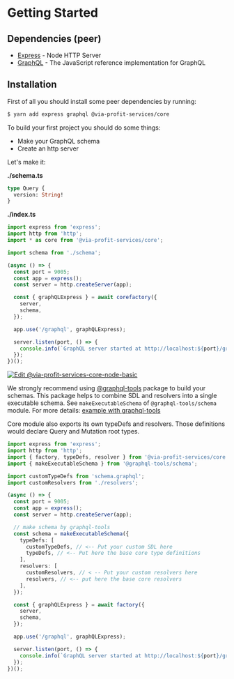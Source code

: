 # Getting Started

## Dependencies (peer)

- [Express](https://github.com/expressjs/express) - Node HTTP Server
- [GraphQL](https://github.com/graphql/graphql-js) - The JavaScript reference implementation for GraphQL

## Installation

First of all you should install some peer dependencies by running:

```bash
$ yarn add express graphql @via-profit-services/core
```


To build your first project you should do some things:

- Make your GraphQL schema
- Create an http server

Let's make it:

__./schema.ts__

```graphql
type Query {
  version: String!
}
```

__./index.ts__
```ts
import express from 'express';
import http from 'http';
import * as core from '@via-profit-services/core';

import schema from './schema';

(async () => {
  const port = 9005;
  const app = express();
  const server = http.createServer(app);

  const { graphQLExpress } = await corefactory({
    server,
    schema,
  });

  app.use('/graphql', graphQLExpress);

  server.listen(port, () => {
    console.info(`GraphQL server started at http://localhost:${port}/graphql`);
  });
})();
```

[![Edit @via-profit-services-core-node-basic](https://codesandbox.io/static/img/play-codesandbox.svg)](https://codesandbox.io/s/via-profit-services-core-node-basic-xii7w?fontsize=14&hidenavigation=1&theme=dark&view=editor)

We strongly recommend using [@graphql-tools](https://github.com/ardatan/graphql-tools) package to build your schemas. This package helps to combine SDL and resolvers into a single executable schema. See `makeExecutableSchema` of `@graphql-tools/schema` module. For more details: [example with graphql-tools](./examples/graphql-tools/README.md)

Core module also exports its own typeDefs and resolvers. Those definitions would declare Query and Mutation root types.

```ts
import express from 'express';
import http from 'http';
import { factory, typeDefs, resolver } from '@via-profit-services/core';
import { makeExecutableSchema } from '@graphql-tools/schema';

import customTypeDefs from 'schema.graphql';
import customResolvers from './resolvers';

(async () => {
  const port = 9005;
  const app = express();
  const server = http.createServer(app);

  // make schema by graphql-tools
  const schema = makeExecutableSchema({
    typeDefs: [
      customTypeDefs, // <-- Put your custom SDL here
      typeDefs, // <-- Put here the base core type definitions
    ],
    resolvers: [
      customResolvers, // < -- Put your custom resolvers here
      resolvers, // <-- put here the base core resolvers
    ],
  });

  const { graphQLExpress } = await factory({
    server,
    schema,
  });

  app.use('/graphql', graphQLExpress);

  server.listen(port, () => {
    console.info(`GraphQL server started at http://localhost:${port}/graphql`);
  });
})();
```
